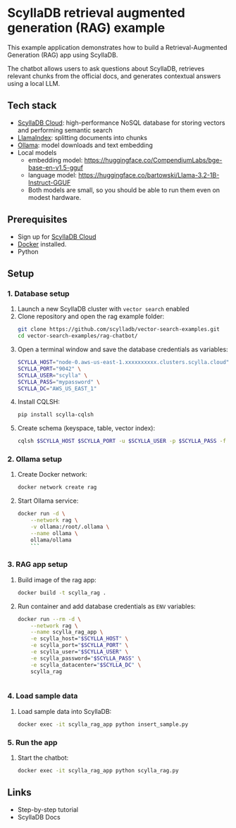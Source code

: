 # ScyllaDB retrieval augmented generation (RAG) example

This example application demonstrates how to build a Retrieval-Augmented Generation (RAG) app using ScyllaDB.

The chatbot allows users to ask questions about ScyllaDB, retrieves relevant chunks from the official docs, and generates contextual answers using a local LLM.

## Tech stack

* [ScyllaDB Cloud](https://cloud.scylladb.com/): high-performance NoSQL database for storing vectors and performing semantic search
* [LlamaIndex](https://docs.llamaindex.ai/en/stable/): splitting documents into chunks
* [Ollama](https://ollama.com/): model downloads and text embedding
* Local models
    * embedding model: https://huggingface.co/CompendiumLabs/bge-base-en-v1.5-gguf
    * language model: https://huggingface.co/bartowski/Llama-3.2-1B-Instruct-GGUF
    * Both models are small, so you should be able to run them even on modest hardware.

## Prerequisites
* Sign up for [ScyllaDB Cloud](https://cloud.scylladb.com/)
* [Docker](https://docs.docker.com/engine/install/) installed.
* Python

## Setup

### 1. Database setup
1. Launch a new ScyllaDB cluster with `vector search` enabled
1. Clone repository and open the rag example folder:
    ```sh
    git clone https://github.com/scylladb/vector-search-examples.git
    cd vector-search-examples/rag-chatbot/
    ```
1. Open a terminal window and save the database credentials as variables:
    ```sh
    SCYLLA_HOST="node-0.aws-us-east-1.xxxxxxxxxx.clusters.scylla.cloud" \
    SCYLLA_PORT="9042" \
    SCYLLA_USER="scylla" \
    SCYLLA_PASS="mypassword" \
    SCYLLA_DC="AWS_US_EAST_1"
    ```
1. Install CQLSH:
    ```sh
    pip install scylla-cqlsh
    ```
1. Create schema (keyspace, table, vector index):
    ```sh
    cqlsh $SCYLLA_HOST $SCYLLA_PORT -u $SCYLLA_USER -p $SCYLLA_PASS -f schema.cql
    ```

### 2. Ollama setup
1. Create Docker network:
    ```sh
    docker network create rag
    ```
1. Start Ollama service:
    ```sh
    docker run -d \
        --network rag \
        -v ollama:/root/.ollama \
        --name ollama \
        ollama/ollama
        ```

### 3. RAG app setup
1. Build image of the rag app:
    ```sh
    docker build -t scylla_rag .
    ```
1. Run container and add database credentials as `ENV` variables:
    ```sh
    docker run --rm -d \
        --network rag \
        --name scylla_rag_app \
        -e scylla_host="$SCYLLA_HOST" \
        -e scylla_port="$SCYLLA_PORT" \
        -e scylla_user="$SCYLLA_USER" \
        -e scylla_password="$SCYLLA_PASS" \
        -e scylla_datacenter="$SCYLLA_DC" \
        scylla_rag
        
    ```

### 4. Load sample data
1. Load sample data into ScyllaDB:
    ```sh
    docker exec -it scylla_rag_app python insert_sample.py
    ```

### 5. Run the app
1. Start the chatbot:
    ```sh
    docker exec -it scylla_rag_app python scylla_rag.py
    ```

## Links
* Step-by-step tutorial
* ScyllaDB Docs

